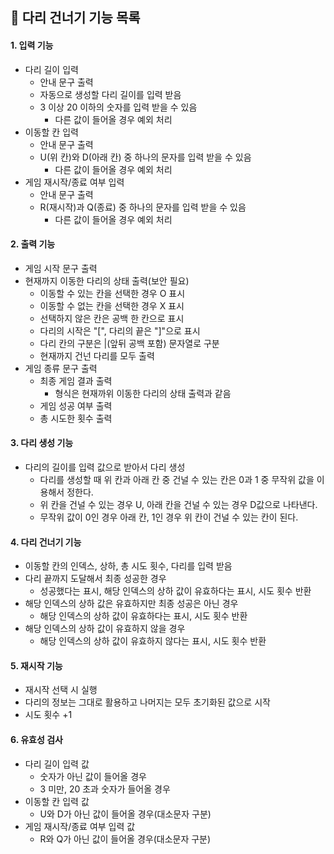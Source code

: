 ## 🚀 다리 건너기 기능 목록
#### 1. 입력 기능
- 다리 길이 입력
  - 안내 문구 출력
  - 자동으로 생성할 다리 길이를 입력 받음
  - 3 이상 20 이하의 숫자를 입력 받을 수 있음
    - 다른 값이 들어올 경우 예외 처리
- 이동할 칸 입력
  - 안내 문구 출력
  - U(위 칸)와 D(아래 칸) 중 하나의 문자를 입력 받을 수 있음
    - 다른 값이 들어올 경우 예외 처리
- 게임 재시작/종료 여부 입력
  - 안내 문구 출력
  - R(재시작)과 Q(종료) 중 하나의 문자를 입력 받을 수 있음
    - 다른 값이 들어올 경우 예외 처리
#### 2. 출력 기능
- 게임 시작 문구 출력
- 현재까지 이동한 다리의 상태 출력(보안 필요)
  - 이동할 수 있는 칸을 선택한 경우 O 표시
  - 이동할 수 없는 칸을 선택한 경우 X 표시
  - 선택하지 않은 칸은 공백 한 칸으로 표시
  - 다리의 시작은 "[", 다리의 끝은 "]"으로 표시
  - 다리 칸의 구분은 |(앞뒤 공백 포함) 문자열로 구분
  - 현재까지 건넌 다리를 모두 출력
- 게임 종류 문구 출력
  - 최종 게임 결과 출력
    - 형식은 현재까위 이동한 다리의 상태 출력과 같음
  - 게임 성공 여부 출력
  - 총 시도한 횟수 출력
#### 3. 다리 생성 기능
- 다리의 길이를 입력 값으로 받아서 다리 생성
  - 다리를 생성할 때 위 칸과 아래 칸 중 건널 수 있는 칸은 0과 1 중 무작위 값을 이용해서 정한다.
  - 위 칸을 건널 수 있는 경우 U, 아래 칸을 건널 수 있는 경우 D값으로 나타낸다.
  - 무작위 값이 0인 경우 아래 칸, 1인 경우 위 칸이 건널 수 있는 칸이 된다.
#### 4. 다리 건너기 기능
- 이동할 칸의 인덱스, 상하, 총 시도 횟수, 다리를 입력 받음
- 다리 끝까지 도달해서 최종 성공한 경우
  - 성공했다는 표시, 해당 인덱스의 상하 값이 유효하다는 표시, 시도 횟수 반환
- 해당 인덱스의 상하 값은 유효하지만 최종 성공은 아닌 경우
  - 해당 인덱스의 상하 값이 유효하다는 표시, 시도 횟수 반환
- 해당 인덱스의 상하 값이 유효하지 않을 경우
  - 해당 인덱스의 상하 값이 유효하지 않다는 표시, 시도 횟수 반환 
#### 5. 재시작 기능
- 재시작 선택 시 실행
- 다리의 정보는 그대로 활용하고 나머지는 모두 초기화된 값으로 시작
- 시도 횟수 +1
#### 6. 유효성 검사
- 다리 길이 입력 값
  - 숫자가 아닌 값이 들어올 경우
  - 3 미만, 20 초과 숫자가 들어올 경우
- 이동할 칸 입력 값
  - U와 D가 아닌 값이 들어올 경우(대소문자 구분)
- 게임 재시작/종료 여부 입력 값
  - R와 Q가 아닌 값이 들어올 경우(대소문자 구분)